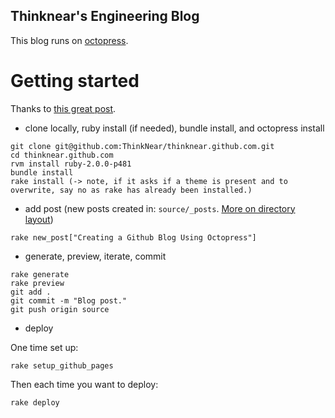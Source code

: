 ## Thinknear's Engineering Blog

This blog runs on [octopress](http://octopress.org/).

# Getting started

Thanks to [this great post](http://www.tomordonez.com/blog/2012/06/04/creating-a-github-blog-using-octopress/).

* clone locally, ruby install (if needed), bundle install, and octopress install
```shell
git clone git@github.com:ThinkNear/thinknear.github.com.git
cd thinknear.github.com
rvm install ruby-2.0.0-p481
bundle install
rake install (-> note, if it asks if a theme is present and to overwrite, say no as rake has already been installed.)
```
* add post (new posts created in: `source/_posts`. [More on directory layout](http://stackoverflow.com/questions/12328828/directory-structure-of-octopress))
```shell
rake new_post["Creating a Github Blog Using Octopress"] 
```
* generate, preview, iterate, commit
```shell
rake generate
rake preview
git add .
git commit -m "Blog post." 
git push origin source
```
* deploy

One time set up:

```shell
rake setup_github_pages
```

Then each time you want to deploy:

```shell
rake deploy
```
